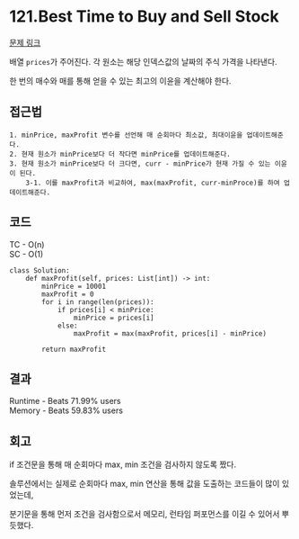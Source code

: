 # 121.Best Time to Buy and Sell Stock

[문제 링크](https://leetcode.com/problems/best-time-to-buy-and-sell-stock/)

배열 `prices`가 주어진다. 각 원소는 해당 인덱스값의 날짜의 주식 가격을 나타낸다.

한 번의 매수와 매를 통해 얻을 수 있는 최고의 이윤을 계산해야 한다.

## 접근법

```
1. minPrice, maxProfit 변수를 선언해 매 순회마다 최소값, 최대이윤을 업데이트해준다.
2. 현재 원소가 minPrice보다 더 작다면 minPrice를 업데이트해준다.
3. 현재 원소가 minPrice보다 더 크다면, curr - minPrice가 현재 가질 수 있는 이윤이 된다.
    3-1. 이를 maxProfit과 비교하여, max(maxProfit, curr-minProce)를 하여 업데이트해준다.
```

## 코드

TC - O(n)<br>
SC - O(1)

```
class Solution:
    def maxProfit(self, prices: List[int]) -> int:
        minPrice = 10001
        maxProfit = 0
        for i in range(len(prices)):
            if prices[i] < minPrice:
                minPrice = prices[i]
            else:
                maxProfit = max(maxProfit, prices[i] - minPrice)
                
        return maxProfit
```

## 결과

Runtime - Beats 71.99% users<br>
Memory - Beats 59.83% users

## 회고

if 조건문을 통해 매 순회마다 max, min 조건을 검사하지 않도록 짰다.

솔루션에서는 실제로 순회마다 max, min 연산을 통해 값을 도출하는 코드들이 많이 있었는데,

분기문을 통해 먼저 조건을 검사함으로서 메모리, 런타임 퍼포먼스를 이길 수 있어서 뿌듯했다.